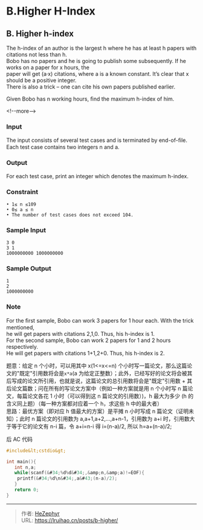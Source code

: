 # B.Higher H-Index


## B. Higher h-index

The h-index of an author is the largest h where he has at least h papers with citations not less than h.  
Bobo has no papers and he is going to publish some subsequently. If he works on a paper for x hours, the  
paper will get (a·x) citations, where a is a known constant. It’s clear that x should be a positive integer.  
There is also a trick – one can cite his own papers published earlier.

Given Bobo has n working hours, ﬁnd the maximum h-index of him.

&lt;!--more--&gt;

### Input

The input consists of several test cases and is terminated by end-of-ﬁle.  
Each test case contains two integers n and a.

### Output

For each test case, print an integer which denotes the maximum h-index.

### Constraint

    • 1≤ n ≤109
    • 0≤ a ≤ n
    • The number of test cases does not exceed 104.

### Sample Input

    3 0
    3 1
    1000000000 1000000000

### Sample Output

    1
    2
    1000000000

### Note

For the ﬁrst sample, Bobo can work 3 papers for 1 hour each. With the trick mentioned,  
he will get papers with citations 2,1,0. Thus, his h-index is 1.  
For the second sample, Bobo can work 2 papers for 1 and 2 hours respectively.  
He will get papers with citations 1&#43;1,2&#43;0. Thus, his h-index is 2.

题意：给定 n 个小时，可以用其中 x(1&lt;=x&lt;=n) 个小时写一篇论文，那么这篇论文的&#34;既定&#34;引用数将会是`x*a`(a 为给定正整数）；此外，已经写好的论文将会被其后写成的论文所引用，也就是说，这篇论文的总引用数将会是&#34;既定&#34;引用数 &#43; 其后论文篇数；问在所有的写论文方案中（例如一种方案就是用 n 个小时写 n 篇论文，每篇论文各花 1 小时（可以得到这 n 篇论文的引用数）)，h 最大为多少 (h 的含义同上题）（每一种方案都对应着一个 h，求这些 h 中的最大者）  
思路：最优方案（即对应 h 值最大的方案）是平摊 n 小时写成 n 篇论文（证明未知）；此时 n 篇论文的引用数为 a,a&#43;1,a&#43;2,...,a&#43;n-1，引用数为 a&#43;i 时，引用数大于等于它的论文有 n-i 篇，令 a&#43;i=n-i 得 i=(n-a)/2, 所以 h=a&#43;(n-a)/2;

后 AC 代码

```c
#include&lt;cstdio&gt;

int main(){
   int n,a;
   while(scanf(&#34;%d%d&#34;,&amp;n,&amp;a)!=EOF){
    printf(&#34;%d\n&#34;,a&#43;(n-a)/2);
   }
   return 0;
}
```


---

> 作者: [HeZephyr](https://github.com/HeZephyr)  
> URL: https://lruihao.cn/posts/b-higher/  

